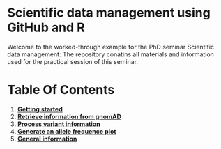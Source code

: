 # Scientific data management using GitHub and R

Welcome to the worked-through example for the PhD seminar Scientific data management: The repository conatins all materials and information used for the practical session of this seminar.

# Table Of Contents

1. **[Getting started](/PREPARATIONS.md)**
1. **[Retrieve information from gnomAD](/GETVCF.md)**
1. **[Process variant information](/PROCESSVCF.md)**
1. **[Generate an allele frequence plot](/VISUALIZATON.md)**
1. **[General information](https://github.com/halwachsb/se-scientific-data-management)**
